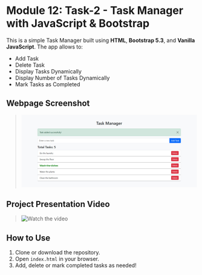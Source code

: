 # Module 12: Task-2 - Task Manager with JavaScript & Bootstrap

This is a simple Task Manager built using **HTML**, **Bootstrap 5.3**, and **Vanilla JavaScript**. The app allows to:
- Add Task
- Delete Task
- Display Tasks Dynamically
- Display Number of Tasks Dynamically
- Mark Tasks as Completed

## Webpage Screenshot
> ![Task Output](taskmanager.jpg)

## Project Presentation Video
> ![Watch the video](https://youtu.be/LeMZs869DRw?si=UsVHGGMN0rN8nncm)

## How to Use
1. Clone or download the repository.
2. Open `index.html` in your browser.
3. Add, delete or mark completed tasks as needed!

